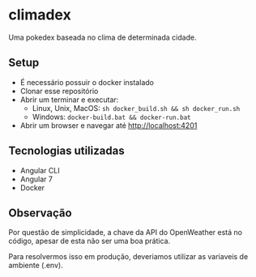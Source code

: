 # climadex

Uma pokedex baseada no clima de determinada cidade.

## Setup

- É necessário possuir o docker instalado
- Clonar esse repositório
- Abrir um terminar e executar:
  - Linux, Unix, MacOS: ```sh docker_build.sh && sh docker_run.sh```
  - Windows: ```docker-build.bat && docker-run.bat```
- Abrir um browser e navegar até <http://localhost:4201>

## Tecnologias utilizadas

- Angular CLI
- Angular 7
- Docker

## Observação

Por questão de simplicidade, a chave da API do OpenWeather está no código, apesar de esta não ser uma boa prática.

Para resolvermos isso em produção, deveriamos utilizar as variaveis de ambiente (.env).